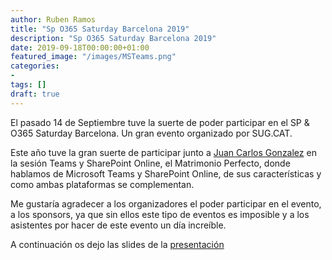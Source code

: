```yaml
---
author: Ruben Ramos
title: "Sp O365 Saturday Barcelona 2019"
description: "Sp O365 Saturday Barcelona 2019"
date: 2019-09-18T00:00:00+01:00
featured_image: "/images/MSTeams.png"
categories:
- 
tags: []
draft: true
---
```


El pasado 14 de Septiembre tuve la suerte de poder participar en el SP & O365 Saturday Barcelona. Un gran evento organizado por SUG.CAT.

Este año tuve la gran suerte de participar junto a [Juan Carlos Gonzalez](https://twitter.com/jcgm1978) en la sesión Teams y SharePoint Online, el Matrimonio Perfecto, donde hablamos de Microsoft Teams y SharePoint Online, de sus características y como ambas plataformas se complementan.

Me gustaría agradecer a los organizadores el poder participar en el evento, a los sponsors, ya que sin ellos este tipo de eventos es imposible y a los asistentes por hacer de este evento un día increíble.

A continuación os dejo las slides de la [presentación](https://www.slideshare.net/RubenRamos38/sp-o365-saturday-bcn-2019-teams-y-share-point-online-el-matrimonio-perfecto)

